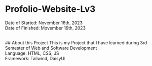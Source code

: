 ﻿# Profolio-Website-Lv3
Date of Started: November 16th, 2023 <br>
Date of Finished: Movember 19th, 2023 

<br>
## About this Project
This is my Project that I have learned during 3rd Semester of Web and Software Development <br>
Language: HTML, CSS, JS<br>
Framework: Tailwind, DaisyUI
